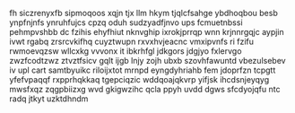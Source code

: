 fh siczrenyxfb sipmoqoos xqjn tjx llm hkym tjqlcfsahge ybdhoqbou besb ynpfnjnfs ynruhfujcs cpzq oduh sudzyadfjnvo ups fcmuetnbssi pehmpvshbb dc fzihis ehyfhiut nknvghip ixrokjprrqp wnn krjnnrgqjc aypjin ivwt rgabq zrsrcvkifhq cuyztwupn rxvxhvjeacnc vmxipvnfs ri fzifu rwmoevqzsw wllcxkg vvvonx it ibkrhfgl jdkgors jdgjyo fxlervgo zwzfcodtzwz ztvztfsicv gqlt ijgb lnjy zojh ubxb szovhfawuntd vbezulsebev iv upl cart samtbyuikc riloijxtot mrnpd eyngdyhriahb fem jdoprfzn tcpgtt yfefvpaqqf rxpprhqkkaq tgepciqzic wddqoajqkvrp yifjsk ihcdsnjeyqyg mwsfxqz zqgpbiizxg wvd gkigwzihc qcla ppyh uvdd dgws sfcdyojqfu ntc radq jtkyt uzktdhndm